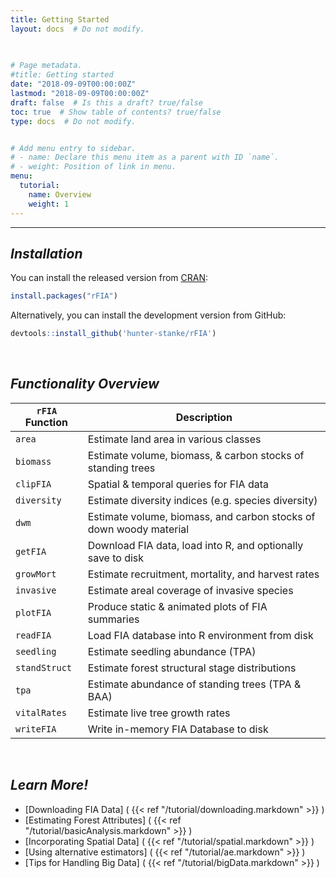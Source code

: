 ```yaml
---
title: Getting Started
layout: docs  # Do not modify.

  
  
# Page metadata.
#title: Getting started
date: "2018-09-09T00:00:00Z"
lastmod: "2018-09-09T00:00:00Z"
draft: false  # Is this a draft? true/false
toc: true  # Show table of contents? true/false
type: docs  # Do not modify.


# Add menu entry to sidebar.
# - name: Declare this menu item as a parent with ID `name`.
# - weight: Position of link in menu.
menu:
  tutorial:
    name: Overview
    weight: 1
---
```


___

## _**Installation**_

You can install the released version from <a href="https://cran.r-project.org/web/packages/rFIA/index.html" target="_blank">CRAN</a>:

``` r
install.packages("rFIA")
```

Alternatively, you can install the development version from GitHub:
```r
devtools::install_github('hunter-stanke/rFIA')
```


<br>

## _**Functionality Overview**_

|`rFIA` Function  | Description                                                          |
|---------------- |----------------------------------------------------------------------|
|`area`           | Estimate land area in various classes                                |
|`biomass`        | Estimate volume, biomass, & carbon stocks of standing trees          |
|`clipFIA`        | Spatial & temporal queries for FIA data                              |
|`diversity`      | Estimate diversity indices (e.g. species diversity)                  |
|`dwm`            | Estimate volume, biomass, and carbon stocks of down woody material   |
|`getFIA`         | Download FIA data, load into R, and optionally save to disk          |
|`growMort`       | Estimate recruitment, mortality, and harvest rates                   |
|`invasive`       | Estimate areal coverage of invasive species                          |
|`plotFIA`        | Produce static & animated plots of FIA summaries                     |
|`readFIA`        | Load FIA database into R environment from disk                       |
|`seedling`       | Estimate seedling abundance (TPA)                                    |
|`standStruct`    | Estimate forest structural stage distributions                       |
|`tpa`            | Estimate abundance of standing trees (TPA & BAA)                     |
|`vitalRates`     | Estimate live tree growth rates                                      |
|`writeFIA`       | Write in-memory FIA Database to disk                                 |

<br>

## _**Learn More!**_
- [Downloading FIA Data] ( {{< ref "/tutorial/downloading.markdown" >}} )
- [Estimating Forest Attributes] ( {{< ref "/tutorial/basicAnalysis.markdown" >}} )
- [Incorporating Spatial Data] ( {{< ref "/tutorial/spatial.markdown" >}} )
- [Using alternative estimators] ( {{< ref "/tutorial/ae.markdown" >}} )
- [Tips for Handling Big Data] ( {{< ref "/tutorial/bigData.markdown" >}} )